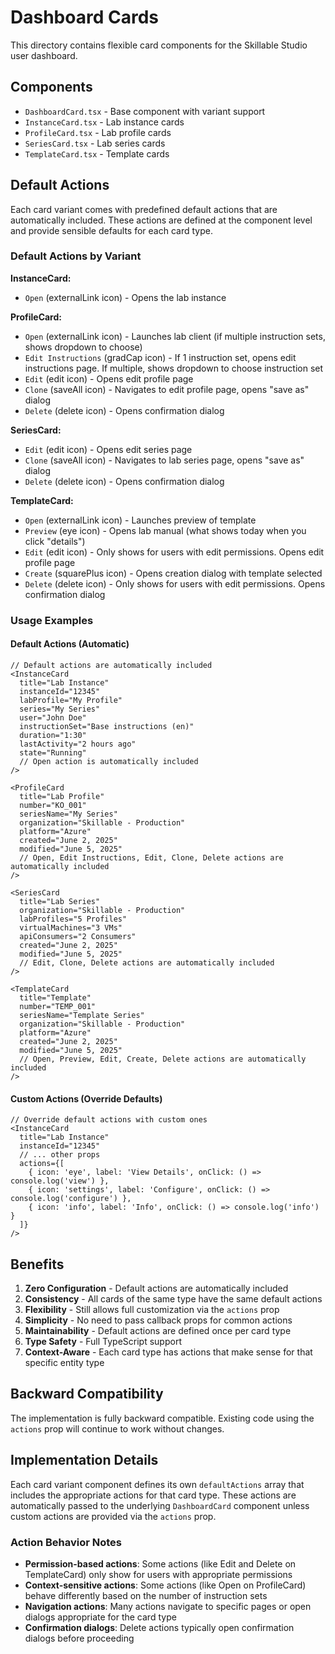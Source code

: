 # Dashboard Cards

This directory contains flexible card components for the Skillable Studio user dashboard.

## Components

- `DashboardCard.tsx` - Base component with variant support
- `InstanceCard.tsx` - Lab instance cards
- `ProfileCard.tsx` - Lab profile cards  
- `SeriesCard.tsx` - Lab series cards
- `TemplateCard.tsx` - Template cards

## Default Actions

Each card variant comes with predefined default actions that are automatically included. These actions are defined at the component level and provide sensible defaults for each card type.

### Default Actions by Variant

**InstanceCard:**
- `Open` (externalLink icon) - Opens the lab instance

**ProfileCard:**
- `Open` (externalLink icon) - Launches lab client (if multiple instruction sets, shows dropdown to choose)
- `Edit Instructions` (gradCap icon) - If 1 instruction set, opens edit instructions page. If multiple, shows dropdown to choose instruction set
- `Edit` (edit icon) - Opens edit profile page
- `Clone` (saveAll icon) - Navigates to edit profile page, opens "save as" dialog
- `Delete` (delete icon) - Opens confirmation dialog

**SeriesCard:**
- `Edit` (edit icon) - Opens edit series page
- `Clone` (saveAll icon) - Navigates to lab series page, opens "save as" dialog
- `Delete` (delete icon) - Opens confirmation dialog

**TemplateCard:**
- `Open` (externalLink icon) - Launches preview of template
- `Preview` (eye icon) - Opens lab manual (what shows today when you click "details")
- `Edit` (edit icon) - Only shows for users with edit permissions. Opens edit profile page
- `Create` (squarePlus icon) - Opens creation dialog with template selected
- `Delete` (delete icon) - Only shows for users with edit permissions. Opens confirmation dialog

### Usage Examples

#### Default Actions (Automatic)
```tsx
// Default actions are automatically included
<InstanceCard
  title="Lab Instance"
  instanceId="12345"
  labProfile="My Profile"
  series="My Series"
  user="John Doe"
  instructionSet="Base instructions (en)"
  duration="1:30"
  lastActivity="2 hours ago"
  state="Running"
  // Open action is automatically included
/>

<ProfileCard
  title="Lab Profile"
  number="KO_001"
  seriesName="My Series"
  organization="Skillable - Production"
  platform="Azure"
  created="June 2, 2025"
  modified="June 5, 2025"
  // Open, Edit Instructions, Edit, Clone, Delete actions are automatically included
/>

<SeriesCard
  title="Lab Series"
  organization="Skillable - Production"
  labProfiles="5 Profiles"
  virtualMachines="3 VMs"
  apiConsumers="2 Consumers"
  created="June 2, 2025"
  modified="June 5, 2025"
  // Edit, Clone, Delete actions are automatically included
/>

<TemplateCard
  title="Template"
  number="TEMP_001"
  seriesName="Template Series"
  organization="Skillable - Production"
  platform="Azure"
  created="June 2, 2025"
  modified="June 5, 2025"
  // Open, Preview, Edit, Create, Delete actions are automatically included
/>
```

#### Custom Actions (Override Defaults)
```tsx
// Override default actions with custom ones
<InstanceCard
  title="Lab Instance"
  instanceId="12345"
  // ... other props
  actions={[
    { icon: 'eye', label: 'View Details', onClick: () => console.log('view') },
    { icon: 'settings', label: 'Configure', onClick: () => console.log('configure') },
    { icon: 'info', label: 'Info', onClick: () => console.log('info') }
  ]}
/>
```

## Benefits

1. **Zero Configuration** - Default actions are automatically included
2. **Consistency** - All cards of the same type have the same default actions
3. **Flexibility** - Still allows full customization via the `actions` prop
4. **Simplicity** - No need to pass callback props for common actions
5. **Maintainability** - Default actions are defined once per card type
6. **Type Safety** - Full TypeScript support
7. **Context-Aware** - Each card type has actions that make sense for that specific entity type

## Backward Compatibility

The implementation is fully backward compatible. Existing code using the `actions` prop will continue to work without changes.

## Implementation Details

Each card variant component defines its own `defaultActions` array that includes the appropriate actions for that card type. These actions are automatically passed to the underlying `DashboardCard` component unless custom actions are provided via the `actions` prop.

### Action Behavior Notes

- **Permission-based actions**: Some actions (like Edit and Delete on TemplateCard) only show for users with appropriate permissions
- **Context-sensitive actions**: Some actions (like Open on ProfileCard) behave differently based on the number of instruction sets
- **Navigation actions**: Many actions navigate to specific pages or open dialogs appropriate for the card type
- **Confirmation dialogs**: Delete actions typically open confirmation dialogs before proceeding 
